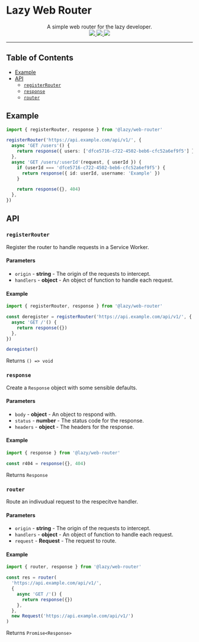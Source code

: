 # Lazy Web Router

<p align='center'>
  A simple web router for the lazy developer.
  <br>
  <a href='https://www.npmjs.com/package/@lazy/web-router'>
    <img src="https://img.shields.io/npm/v/@lazy/web-router?style=flat-square">
  </a>
  <a href='https://bundlephobia.com/package/@lazy/web-router'>
    <img src="https://img.shields.io/bundlephobia/minzip/@lazy/web-router?label=minified%20%26%20gzipped&style=flat-square">
  </a>
  <a href='https://github.com/aidant/implicit-grant/actions/workflows/publish.yml'>
    <img src="https://img.shields.io/github/workflow/status/aidant/implicit-grant/Publish?style=flat-square">
  </a>
</p>

---

## Table of Contents

- [Example](#example)
- [API](#api)
  - [`registerRouter`]
  - [`response`]
  - [`router`]

## Example

```ts
import { registerRouter, response } from '@lazy/web-router'

registerRouter('https://api.example.com/api/v1/', {
  async 'GET /users'() {
    return response({ users: ['dfce5716-c722-4502-beb6-cfc52a6ef9f5'] })
  },
  async 'GET /users/:userId'(request, { userId }) {
    if (userId === 'dfce5716-c722-4502-beb6-cfc52a6ef9f5') {
      return response({ id: userId, username: 'Example' })
    }

    return response({}, 404)
  },
})
```

## API

### `registerRouter`

Register the router to handle requests in a Service Worker.

#### Parameters

- `origin` - **string** - The origin of the requests to intercept.
- `handlers` - **object** - An object of function to handle each request.

#### Example

```ts
import { registerRouter, response } from '@lazy/web-router'

const deregister = registerRouter('https://api.example.com/api/v1/', {
  async 'GET /'() {
    return response({})
  },
})

deregister()
```

Returns `() => void`

### `response`

Create a `Response` object with some sensible defaults.

#### Parameters

- `body` - **object** - An object to respond with.
- `status` - **number** - The status code for the response.
- `headers` - **object** - The headers for the response.

#### Example

```ts
import { response } from '@lazy/web-router'

const r404 = response({}, 404)
```

Returns `Response`

### `router`

Route an indivudual request to the respecitve handler.

#### Parameters

- `origin` - **string** - The origin of the requests to intercept.
- `handlers` - **object** - An object of function to handle each request.
- `request` - **Request** - The request to route.

#### Example

```ts
import { router, response } from '@lazy/web-router'

const res = router(
  'https://api.example.com/api/v1/',
  {
    async 'GET /'() {
      return response({})
    },
  },
  new Request('https://api.example.com/api/v1/')
)
```

Returns `Promise<Response>`

[`registerrouter`]: #registerrouter
[`response`]: #response
[`router`]: #router
